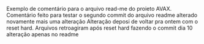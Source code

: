 Exemplo de comentário para o arquivo read-me do proieto AVAX.
Comentário feito para testar o segundo commit do arquivo readme
alterado novamente
mais uma alteração
Alteração deposi de voltar pra ontem com o reset hard. Arquivos retroagiram após reset hard
fazendo o commit dia 10
alteração apenas no readme